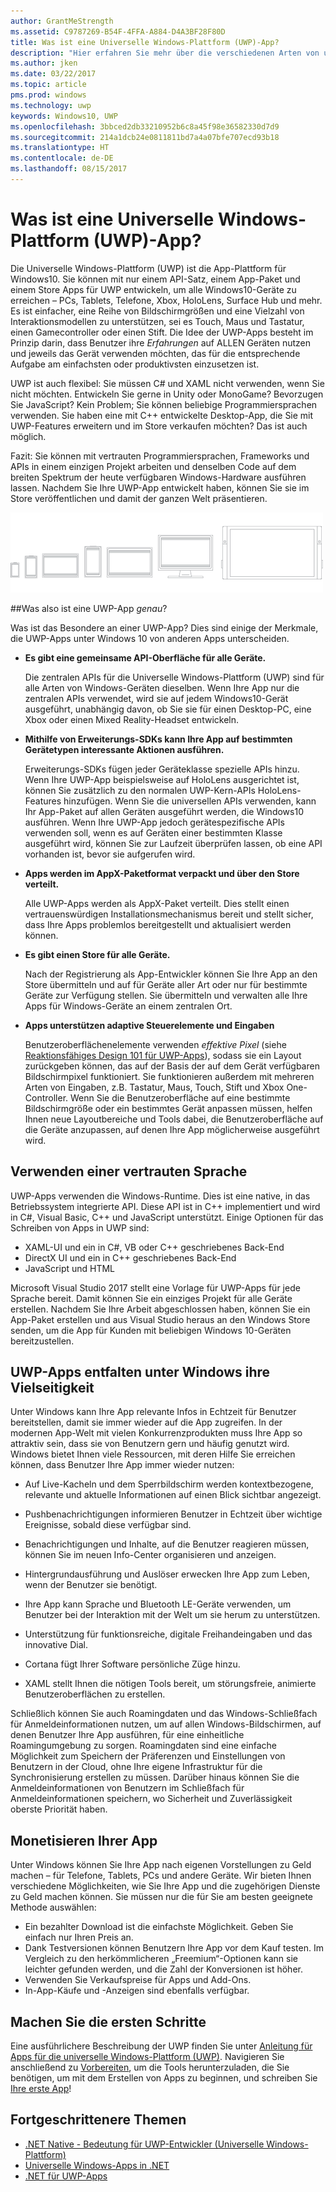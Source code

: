 ```yaml
---
author: GrantMeStrength
ms.assetid: C9787269-B54F-4FFA-A884-D4A3BF28F80D
title: Was ist eine Universelle Windows-Plattform (UWP)-App?
description: "Hier erfahren Sie mehr über die verschiedenen Arten von universellen Windows-Apps – Windows Store-Apps, Windows Phone Store -Apps und Windows-Runtime-Apps."
ms.author: jken
ms.date: 03/22/2017
ms.topic: article
pms.prod: windows
ms.technology: uwp
keywords: Windows10, UWP
ms.openlocfilehash: 3bbced2db33210952b6c8a45f98e36582330d7d9
ms.sourcegitcommit: 214a1dcb24e0811811bd7a4a07bfe707ecd93b18
ms.translationtype: HT
ms.contentlocale: de-DE
ms.lasthandoff: 08/15/2017
---
```

# <a name="whats-a-universal-windows-platform-uwp-app"></a>Was ist eine Universelle Windows-Plattform (UWP)-App?

Die Universelle Windows-Plattform (UWP) ist die App-Plattform für Windows10. Sie können mit nur einem API-Satz, einem App-Paket und einem Store Apps für UWP entwickeln, um alle Windows10-Geräte zu erreichen – PCs, Tablets, Telefone, Xbox, HoloLens, Surface Hub und mehr. Es ist einfacher, eine Reihe von Bildschirmgrößen und eine Vielzahl von Interaktionsmodellen zu unterstützen, sei es Touch, Maus und Tastatur, einen Gamecontroller oder einen Stift. Die Idee der UWP-Apps besteht im Prinzip darin, dass Benutzer ihre *Erfahrungen* auf ALLEN Geräten nutzen und jeweils das Gerät verwenden möchten, das für die entsprechende Aufgabe am einfachsten oder produktivsten einzusetzen ist.

UWP ist auch flexibel: Sie müssen C# und XAML nicht verwenden, wenn Sie nicht möchten. Entwickeln Sie gerne in Unity oder MonoGame? Bevorzugen Sie JavaScript? Kein Problem; Sie können beliebige Programmiersprachen verwenden. Sie haben eine mit C++ entwickelte Desktop-App, die Sie mit UWP-Features erweitern und im Store verkaufen möchten? Das ist auch möglich. 

Fazit: Sie können mit vertrauten Programmiersprachen, Frameworks und APIs in einem einzigen Projekt arbeiten und denselben Code auf dem breiten Spektrum der heute verfügbaren Windows-Hardware ausführen lassen. Nachdem Sie Ihre UWP-App entwickelt haben, können Sie sie im Store veröffentlichen und damit der ganzen Welt präsentieren.

![Windows-Geräte](images/1894834-hig-device-primer-01-500.png)
 
##<a name="so-what-exactly-is-a-uwp-app"></a>Was also ist eine UWP-App *genau*?

Was ist das Besondere an einer UWP-App? Dies sind einige der Merkmale, die UWP-Apps unter Windows 10 von anderen Apps unterscheiden.

-   **Es gibt eine gemeinsame API-Oberfläche für alle Geräte.**

    Die zentralen APIs für die Universelle Windows-Plattform (UWP) sind für alle Arten von Windows-Geräten dieselben. Wenn Ihre App nur die zentralen APIs verwendet, wird sie auf jedem Windows10-Gerät ausgeführt, unabhängig davon, ob Sie sie für einen Desktop-PC, eine Xbox oder einen Mixed Reality-Headset entwickeln.

-   **Mithilfe von Erweiterungs-SDKs kann Ihre App auf bestimmten Gerätetypen interessante Aktionen ausführen.**

    Erweiterungs-SDKs fügen jeder Geräteklasse spezielle APIs hinzu. Wenn Ihre UWP-App beispielsweise auf HoloLens ausgerichtet ist, können Sie zusätzlich zu den normalen UWP-Kern-APIs HoloLens-Features hinzufügen.
    Wenn Sie die universellen APIs verwenden, kann Ihr App-Paket auf allen Geräten ausgeführt werden, die Windows10 ausführen. Wenn Ihre UWP-App jedoch gerätespezifische APIs verwenden soll, wenn es auf Geräten einer bestimmten Klasse ausgeführt wird, können Sie zur Laufzeit überprüfen lassen, ob eine API vorhanden ist, bevor sie aufgerufen wird. 

-   **Apps werden im AppX-Paketformat verpackt und über den Store verteilt.**

    Alle UWP-Apps werden als AppX-Paket verteilt. Dies stellt einen vertrauenswürdigen Installationsmechanismus bereit und stellt sicher, dass Ihre Apps problemlos bereitgestellt und aktualisiert werden können.

-   **Es gibt einen Store für alle Geräte.**

    Nach der Registrierung als App-Entwickler können Sie Ihre App an den Store übermitteln und auf für Geräte aller Art oder nur für bestimmte Geräte zur Verfügung stellen. Sie übermitteln und verwalten alle Ihre Apps für Windows-Geräte an einem zentralen Ort.

-   **Apps unterstützen adaptive Steuerelemente und Eingaben**

    Benutzeroberflächenelemente verwenden *effektive Pixel* (siehe [Reaktionsfähiges Design 101 für UWP-Apps](https://msdn.microsoft.com/library/windows/apps/Dn958435)), sodass sie ein Layout zurückgeben können, das auf der Basis der auf dem Gerät verfügbaren Bildschirmpixel funktioniert. Sie funktionieren außerdem mit mehreren Arten von Eingaben, z.B. Tastatur, Maus, Touch, Stift und Xbox One-Controller. Wenn Sie die Benutzeroberfläche auf eine bestimmte Bildschirmgröße oder ein bestimmtes Gerät anpassen müssen, helfen Ihnen neue Layoutbereiche und Tools dabei, die Benutzeroberfläche auf die Geräte anzupassen, auf denen Ihre App möglicherweise ausgeführt wird.



## <a name="use-a-language-you-already-know"></a>Verwenden einer vertrauten Sprache


UWP-Apps verwenden die Windows-Runtime. Dies ist eine native, in das Betriebssystem integrierte API. Diese API ist in C++ implementiert und wird in C#, Visual Basic, C++ und JavaScript unterstützt. Einige Optionen für das Schreiben von Apps in UWP sind:
-   XAML-UI und ein in C#, VB oder C++ geschriebenes Back-End
-   DirectX UI und ein in C++ geschriebenes Back-End
-   JavaScript und HTML

Microsoft Visual Studio 2017 stellt eine Vorlage für UWP-Apps für jede Sprache bereit. Damit können Sie ein einziges Projekt für alle Geräte erstellen. Nachdem Sie Ihre Arbeit abgeschlossen haben, können Sie ein App-Paket erstellen und aus Visual Studio heraus an den Windows Store senden, um die App für Kunden mit beliebigen Windows 10-Geräten bereitzustellen.

## <a name="uwp-apps-come-to-life-on-windows"></a>UWP-Apps entfalten unter Windows ihre Vielseitigkeit


Unter Windows kann Ihre App relevante Infos in Echtzeit für Benutzer bereitstellen, damit sie immer wieder auf die App zugreifen. In der modernen App-Welt mit vielen Konkurrenzprodukten muss Ihre App so attraktiv sein, dass sie von Benutzern gern und häufig genutzt wird. Windows bietet Ihnen viele Ressourcen, mit deren Hilfe Sie erreichen können, dass Benutzer Ihre App immer wieder nutzen:

-   Auf Live-Kacheln und dem Sperrbildschirm werden kontextbezogene, relevante und aktuelle Informationen auf einen Blick sichtbar angezeigt.

-   Pushbenachrichtigungen informieren Benutzer in Echtzeit über wichtige Ereignisse, sobald diese verfügbar sind.

-   Benachrichtigungen und Inhalte, auf die Benutzer reagieren müssen, können Sie im neuen Info-Center organisieren und anzeigen.

-   Hintergrundausführung und Auslöser erwecken Ihre App zum Leben, wenn der Benutzer sie benötigt.

-   Ihre App kann Sprache und Bluetooth LE-Geräte verwenden, um Benutzer bei der Interaktion mit der Welt um sie herum zu unterstützen.

-   Unterstützung für funktionsreiche, digitale Freihandeingaben und das innovative Dial.

-   Cortana fügt Ihrer Software persönliche Züge hinzu.

-   XAML stellt Ihnen die nötigen Tools bereit, um störungsfreie, animierte Benutzeroberflächen zu erstellen.

Schließlich können Sie auch Roamingdaten und das Windows-Schließfach für Anmeldeinformationen nutzen, um auf allen Windows-Bildschirmen, auf denen Benutzer Ihre App ausführen, für eine einheitliche Roamingumgebung zu sorgen. Roamingdaten sind eine einfache Möglichkeit zum Speichern der Präferenzen und Einstellungen von Benutzern in der Cloud, ohne Ihre eigene Infrastruktur für die Synchronisierung erstellen zu müssen. Darüber hinaus können Sie die Anmeldeinformationen von Benutzern im Schließfach für Anmeldeinformationen speichern, wo Sicherheit und Zuverlässigkeit oberste Priorität haben.

##  <a name="monetize-your-app"></a>Monetisieren Ihrer App


Unter Windows können Sie Ihre App nach eigenen Vorstellungen zu Geld machen – für Telefone, Tablets, PCs und andere Geräte. Wir bieten Ihnen verschiedene Möglichkeiten, wie Sie Ihre App und die zugehörigen Dienste zu Geld machen können. Sie müssen nur die für Sie am besten geeignete Methode auswählen:

-   Ein bezahlter Download ist die einfachste Möglichkeit. Geben Sie einfach nur Ihren Preis an.
-   Dank Testversionen können Benutzern Ihre App vor dem Kauf testen. Im Vergleich zu den herkömmlicheren „Freemium“-Optionen kann sie leichter gefunden werden, und die Zahl der Konversionen ist höher.
-   Verwenden Sie Verkaufspreise für Apps und Add-Ons.
-   In-App-Käufe und -Anzeigen sind ebenfalls verfügbar.

## <a name="lets-get-started"></a>Machen Sie die ersten Schritte


Eine ausführlichere Beschreibung der UWP finden Sie unter [Anleitung für Apps für die universelle Windows-Plattform (UWP)](universal-application-platform-guide.md). Navigieren Sie anschließend zu [Vorbereiten](get-set-up.md), um die Tools herunterzuladen, die Sie benötigen, um mit dem Erstellen von Apps zu beginnen, und schreiben Sie [Ihre erste App](your-first-app.md)!


## <a name="more-advanced-topics"></a>Fortgeschrittenere Themen

* [.NET Native - Bedeutung für UWP-Entwickler (Universelle Windows-Plattform)](https://blogs.windows.com/buildingapps/2015/08/20/net-native-what-it-means-for-universal-windows-platform-uwp-developers/#TYsD3tJuBJpK3Hc7.97)
* [Universelle Windows-Apps in .NET](https://blogs.msdn.microsoft.com/dotnet/2015/07/30/universal-windows-apps-in-net)
* [.NET für UWP-Apps](https://msdn.microsoft.com/library/mt185501.aspx)

